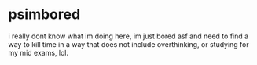 # psimbored
i really dont know what im doing here, im just bored asf and need to find a way to kill time in a way that does not include overthinking, or studying for my mid exams, lol.

